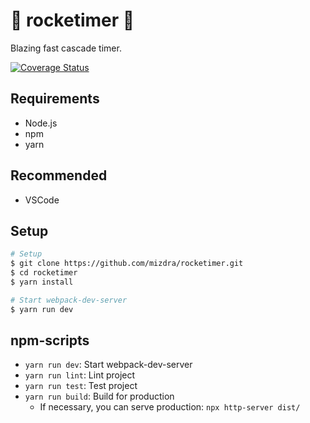 # 🚀 rocketimer 🚀

Blazing fast cascade timer.

[![Coverage Status](https://coveralls.io/repos/github/RNGeek/rocketimer/badge.svg)](https://coveralls.io/github/RNGeek/rocketimer)

## Requirements

- Node.js
- npm
- yarn

## Recommended

- VSCode

## Setup

```bash
# Setup
$ git clone https://github.com/mizdra/rocketimer.git
$ cd rocketimer
$ yarn install

# Start webpack-dev-server
$ yarn run dev
```

## npm-scripts

- `yarn run dev`: Start webpack-dev-server
- `yarn run lint`: Lint project
- `yarn run test`: Test project
- `yarn run build`: Build for production
  - If necessary, you can serve production: `npx http-server dist/`
